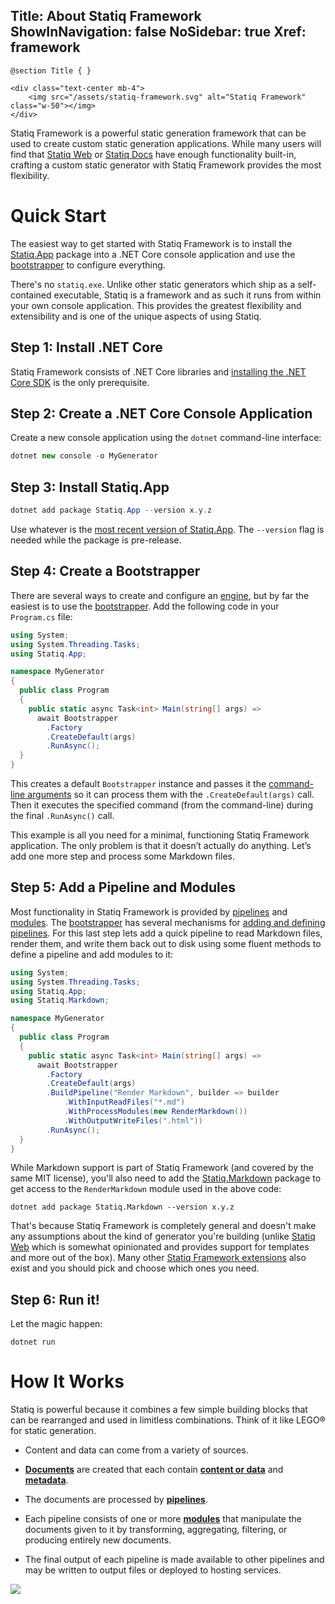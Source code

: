 Title: About Statiq Framework
ShowInNavigation: false
NoSidebar: true
Xref: framework
---
```raw
@section Title { }

<div class="text-center mb-4">
    <img src="/assets/statiq-framework.svg" alt="Statiq Framework" class="w-50"></img>
</div>
```

Statiq Framework is a powerful static generation framework that can be used to create custom static generation applications. While many users will find that [Statiq Web](xref:web) or [Statiq Docs](xref:docs) have enough functionality built-in, crafting a custom static generator with Statiq Framework provides the most flexibility.

# Quick Start

The easiest way to get started with Statiq Framework is to install the [Statiq.App](https://www.nuget.org/packages/Statiq.App) package into a .NET Core console application and use the [bootstrapper](xref:bootstrapper) to configure everything.

There's no `statiq.exe`. Unlike other static generators which ship as a self-contained executable, Statiq is a framework and as such it runs from within your own console application. This provides the greatest flexibility and extensibility and is one of the unique aspects of using Statiq.

## Step 1: Install .NET Core

Statiq Framework consists of .NET Core libraries and [installing the .NET Core SDK](https://dot.net) is the only prerequisite.

## Step 2: Create a .NET Core Console Application

Create a new console application using the `dotnet` command-line interface:

```csharp
dotnet new console -o MyGenerator
```

## Step 3: Install Statiq.App

```csharp
dotnet add package Statiq.App --version x.y.z
```

Use whatever is the [most recent version of Statiq.App](https://www.nuget.org/packages/Statiq.App). The `--version` flag is needed while the package is pre-release.

## Step 4: Create a Bootstrapper

There are several ways to create and configure an [engine](xref:execution#engine), but by far the easiest is to use the [bootstrapper](xref:bootstrapper). Add the following code in your `Program.cs` file:

```csharp
using System;
using System.Threading.Tasks;
using Statiq.App;

namespace MyGenerator
{
  public class Program
  {
    public static async Task<int> Main(string[] args) =>
      await Bootstrapper
        .Factory
        .CreateDefault(args)
        .RunAsync();
  }
}
```

This creates a default `Bootstrapper` instance and passes it the [command-line arguments](xref:command-line-interface) so it can process them with the `.CreateDefault(args)` call. Then it executes the specified command (from the command-line) during the final `.RunAsync()` call.

This example is all you need for a minimal, functioning Statiq Framework application. The only problem is that it doesn’t actually do anything. Let’s add one more step and process some Markdown files.

## Step 5: Add a Pipeline and Modules

Most functionality in Statiq Framework is provided by [pipelines](xref:pipelines-and-modules) and [modules](xref:about-modules). The [bootstrapper](xref:bootstrapper) has several mechanisms for [adding and defining pipelines](xref:adding-pipelines). For this last step lets add a quick pipeline to read Markdown files, render them, and write them back out to disk using some fluent methods to define a pipeline and add modules to it:

```csharp
using System;
using System.Threading.Tasks;
using Statiq.App;
using Statiq.Markdown;

namespace MyGenerator
{
  public class Program
  {
    public static async Task<int> Main(string[] args) =>
      await Bootstrapper
        .Factory
        .CreateDefault(args)
        .BuildPipeline("Render Markdown", builder => builder
            .WithInputReadFiles("*.md")
            .WithProcessModules(new RenderMarkdown())
            .WithOutputWriteFiles(".html"))
        .RunAsync();
  }
}
```

While Markdown support is part of Statiq Framework (and covered by the same MIT license), you'll also need to add the [Statiq.Markdown](https://www.nuget.org/packages/Statiq.Markdown) package to get access to the `RenderMarkdown` module used in the above code:

```
dotnet add package Statiq.Markdown --version x.y.z
```

That's because Statiq Framework is completely general and doesn't make any assumptions about the kind of generator you're building (unlike [Statiq Web](/web) which is somewhat opinionated and provides support for templates and more out of the box). Many other [Statiq Framework extensions](https://www.nuget.org/packages?q=statiq.) also exist and you should pick and choose which ones you need.

## Step 6: Run it!

Let the magic happen:

```
dotnet run
```

# How It Works

Statiq is powerful because it combines a few simple building blocks that can be rearranged and used in limitless combinations. Think of it like LEGO® for static generation.

- Content and data can come from a variety of sources.

- **[Documents](xref:documents-and-metadata)** are created that each contain **[content or data](xref:content-and-data)** and **[metadata](xref:documents-and-metadata#about-metadata)**.

- The documents are processed by **[pipelines](xref:pipelines-and-modules)**.

- Each pipeline consists of one or more **[modules](xref:about-modules)** that manipulate the documents given to it by transforming, aggregating, filtering, or producing entirely new documents.

- The final output of each pipeline is made available to other pipelines and may be written to output files or deployed to hosting services.

<div><img src="/assets/flow.png" class="img-fluid"></div>